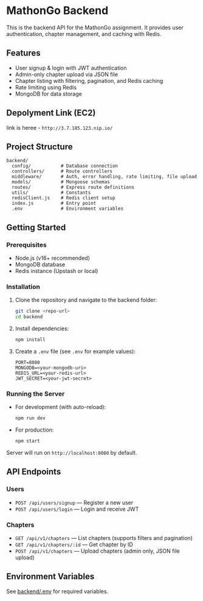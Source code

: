 # MathonGo Backend

This is the backend API for the MathonGo assignment. It provides user authentication, chapter management, and caching with Redis.

## Features

- User signup & login with JWT authentication
- Admin-only chapter upload via JSON file
- Chapter listing with filtering, pagination, and Redis caching
- Rate limiting using Redis
- MongoDB for data storage

## Depolyment Link (EC2)
link is heree - `http://3.7.185.123.nip.io/`


## Project Structure

```
backend/
  config/           # Database connection
  controllers/      # Route controllers
  middleware/       # Auth, error handling, rate limiting, file upload
  models/           # Mongoose schemas
  routes/           # Express route definitions
  utils/            # Constants
  redisClient.js    # Redis client setup
  index.js          # Entry point
  .env              # Environment variables
```

## Getting Started

### Prerequisites

- Node.js (v16+ recommended)
- MongoDB database
- Redis instance (Upstash or local)

### Installation

1. Clone the repository and navigate to the backend folder:
    ```sh
    git clone <repo-url>
    cd backend
    ```

2. Install dependencies:
    ```sh
    npm install
    ```

3. Create a `.env` file (see `.env` for example values):
    ```
    PORT=8080
    MONGODB=<your-mongodb-uri>
    REDIS_URL=<your-redis-url>
    JWT_SECRET=<your-jwt-secret>
    ```

### Running the Server

- For development (with auto-reload):
    ```sh
    npm run dev
    ```
- For production:
    ```sh
    npm start
    ```

Server will run on `http://localhost:8080` by default.

## API Endpoints

### Users

- `POST /api/users/signup` — Register a new user
- `POST /api/users/login` — Login and receive JWT

### Chapters

- `GET /api/v1/chapters` — List chapters (supports filters and pagination)
- `GET /api/v1/chapters/:id` — Get chapter by ID
- `POST /api/v1/chapters` — Upload chapters (admin only, JSON file upload)

## Environment Variables

See [backend/.env](backend/.env) for required variables.
